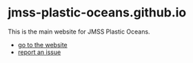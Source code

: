 # jmss-plastic-oceans.github.io
This is the main website for JMSS Plastic Oceans.  
- [go to the website](https://jmss-plastic-oceans.netlify.app)
- [report an issue](https://github.com/jmss-plastic-oceans/jmss-plastic-oceans.github.io/issues)
